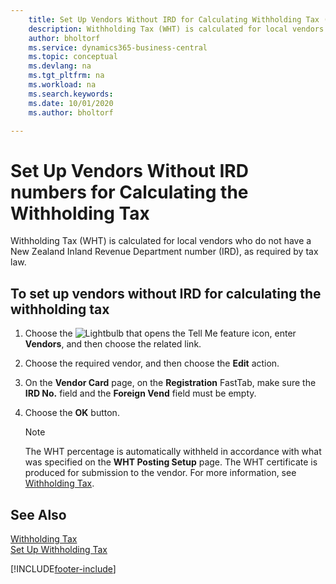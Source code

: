 ```yaml
---
    title: Set Up Vendors Without IRD for Calculating Withholding Tax (NZ)
    description: Withholding Tax (WHT) is calculated for local vendors who do not have a New Zealand Inland Revenue Department number.
    author: bholtorf
    ms.service: dynamics365-business-central
    ms.topic: conceptual
    ms.devlang: na
    ms.tgt_pltfrm: na
    ms.workload: na
    ms.search.keywords:
    ms.date: 10/01/2020
    ms.author: bholtorf

---
```

# Set Up Vendors Without IRD numbers for Calculating the Withholding Tax
Withholding Tax (WHT) is calculated for local vendors who do not have a New Zealand Inland Revenue Department number (IRD), as required by tax law.  

## To set up vendors without IRD for calculating the withholding tax  
1.  Choose the ![Lightbulb that opens the Tell Me feature](../../media/ui-search/search_small.png "Tell me what you want to do") icon, enter **Vendors**, and then choose the related link.  
2.  Choose the required vendor, and then choose the **Edit** action.  
3.  On the **Vendor Card** page, on the **Registration** FastTab, make sure the **IRD No.** field and the **Foreign Vend** field must be empty.  
4.  Choose the **OK** button.  

    > [!NOTE]  
    >  The WHT percentage is automatically withheld in accordance with what was specified on the **WHT Posting Setup** page. The WHT certificate is produced for submission to the vendor. For more information, see [Withholding Tax](withholding-tax.md).  

## See Also  
[Withholding Tax](withholding-tax.md)   
[Set Up Withholding Tax](how-to-set-up-withholding-tax.md)


[!INCLUDE[footer-include](../../includes/footer-banner.md)]